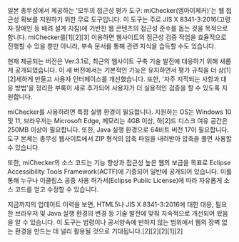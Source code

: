 일본 총무성에서 제공하는 '모두의 접근성 평가 도구: miChecker(엠아이체커)'는 웹 접근성 확보를 지원하기 위한 무료 도구입니다. 이 도구는 주로 JIS X 8341-3:2016(고령자·장애인 등 배려 설계 지침)에 기반한 웹 콘텐츠의 접근성 준수를 돕는 것을 목적으로 합니다. miChecker를[1][2][3] 이용하면 웹사이트의 접근성 검증 작업을 효율적으로 진행할 수 있을 뿐만 아니라, 부속 문서를 통해 관련 지식을 습득할 수도 있습니다.

현재 제공되는 버전은 Ver.3.1로, 최근의 웹사이트 구축 기술 발전에 대응하기 위해 새롭게 공개되었습니다. 이 새 버전에서는 기본적인 기능은 유지하면서 평가 규칙을 더 상[1][2]세하게 만들고 사용자 인터페이스를 개선했습니다. 또한, '자주 지적되는 사항과 대응 방법'을 정리한 부록이 새로 추가되어 사용자가 더 실용적인 검증을 할 수 있도록 지원합니다.

miChecker를 사용하려면 특정 실행 환경이 필요합니다. 지원하는 OS는 Windows 10 및 11, 브라우저는 Microsoft Edge, 메모리는 4GB 이상, 하[2]드 디스크 여유 공간은 250MB 이상이 필요합니다. 또한, Java 실행 환경으로 64비트 버전 17이 필요합니다. 도구 본체는 총무성 웹사이트에서 ZIP 형식의 압축 파일을 내려받아 압축을 풀면 사용할 수 있습니다.

또한, miChecker의 소스 코드는 기능 향상과 접근성 높은 웹의 보급을 목표로 Eclipse Accessibility Tools Framework(ACTF)에 기증되어 일반에 공개되어 있습니다. 이를 통해 누구나 이클립스 공중 사용 허가서(Eclipse Public License)에 따라 자유롭게 소스 코드를 얻고 수정할 수 있습니다.

지금까지의 업데이트 이력을 보면, HTML5나 JIS X 8341-3:2016에 대한 대응, 필요한 브라우저 및 Java 실행 환경의 변경 등 기술 발전에 맞춰 지속적으로 개선되어 왔음을 알 수 있습니다. 이 도구는 법령이나 공서양속에 반하지 않는 범위에서 웹의 장벽 없는 환경을 만드는 데 널리 활용될 것으로 기대됩니다.[2][2][2][1][2]